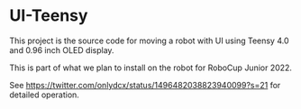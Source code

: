 # UI-Teensy

This project is the source code for moving a robot with UI using Teensy 4.0 and 0.96 inch OLED display.

This is part of what we plan to install on the robot for RoboCup Junior 2022.

See https://twitter.com/onlydcx/status/1496482038823940099?s=21 for detailed operation.
